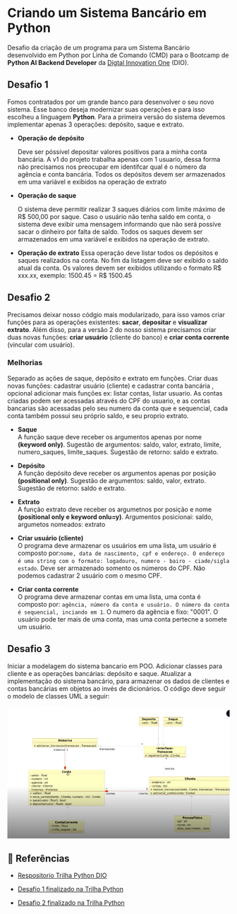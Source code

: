 # Criando um Sistema Bancário em Python

Desafio da criação de um programa para um Sistema Bancário desenvolvido em Python por Linha de Comando (CMD) para
o Bootcamp de **Python AI Backend Developer** da [Digtal Innovation One](https://www.dio.me/) (DIO).

## Desafio 1

Fomos contratados por um grande banco para desenvolver o
seu novo sistema. Esse banco deseja modernizar suas
operações e para isso escolheu a linguagem **Python**. Para a
primeira versão do sistema devemos implementar apenas 3
operações: depósito, saque e extrato.


- **Operação de depósito**

    Deve ser póssivel depositar valores positivos para a minha
    conta bancária. A v1 do projeto trabalha apenas com 1 usuario,
    dessa forma não precisamos nos preocupar em identifcar qual 
    é o número da agência e conta bancária. Todos os depósitos
    devem ser armazenados em uma variável e exibidos na 
    operação de extrato 

- **Operação de saque**

    O sistema deve permitir realizar 3 saques diários com limite
    máximo de R$ 500,00 por saque. Caso o usuário não tenha
    saldo em conta, o sistema deve exibir uma mensagem
    informando que não será possíve sacar o dinheiro por falta de
    saldo. Todos os saques devem ser armazenados em uma variável e
    exibidos na operação de extrato.

- **Operação de extrato**
    Essa operação deve listar todos os depósitos e saques
    realizados na conta. No fim da listagem deve ser exibido o 
    saldo atual da conta.
    Os valores devem ser exibidos utilizando o formato R$ xxx.xx, exemplo: 1500.45 = R$ 1500.45

## Desafio 2

Precisamos deixar nosso códgio mais modularizado, para isso vamos
criar funções para as operações existentes: **sacar**, **depositar** e **visualizar extrato**. Além disso, para a versão 2 do nosso sistema
precisamos criar duas novas funções: **criar usuário** (cliente do banco)
e **criar conta corrente** (vincular com usuário).

### Melhorias

Separado as ações de saque, depósito e extrato em funções.
Criar duas novas funções: 
cadastrar usuário (cliente) e cadastrar conta bancária 
, opcional adicionar mais funções ex: listar contas, listar usuario. 
As contas criadas podem ser acessadas através do CPF do usuario, e as contas bancarias são acessadas pelo seu numero da conta que e sequencial,
cada conta também possui seu próprio saldo, e seu proprio extrato.


 - **Saque** <br>
    A função saque deve receber os argumentos apenas por nome **(keyword only)**. Sugestão de argumentos: saldo, valor, extrato, limite, numero_saques, limite_saques. Sugestão de retorno: saldo e extrato.
 
 - **Depósito** <br>
    A função depósito deve receber os argumentos apenas por posição **(positional only)**. Sugestão de argumentos: saldo, valor, extrato.
    Sugestão de retorno: saldo e extrato.

 - **Extrato** <br>
    A função extrato deve receber os argumetnos por posição e nome **(positional only e keyword onlu=y)**. Argumentos posicionai: saldo, argumetos nomeados: extrato

 - **Criar usuário (cliente)** <br>
    O programa deve armazenar os usuários em uma lista, um usuário é composto por:`nome, data de nascimento, cpf e endereço. O endereço é uma string com o formato: logadouro, numero - bairo - ciade/sigla estado`. Deve ser armazenado somento os números do CPF. Não podemos cadastrar 2 usuário com o mesmo CPF.

 - **Criar conta corrente** <br>
    O programa deve armazenar contas em uma lista, uma conta é composto por: `agência, número da conta e usuário. O número da conta é sequencial, inciando em 1`. O numero da agência e fixo: "0001". O usuário pode ter mais de uma conta, mas uma conta pertecne a somete um usuário.

   
## Desafio 3

Iniciar a modelagem do sistema bancario em POO. Adicionar classes para cliente e as operações bancárias: depósito e saque.
Atualizar a implementação do sistema bancário, para armazenar os dados de clientes e contas bancárias em objetos
ao invés de dicionários. O código deve seguir o modelo de classes UML a seguir:

![Diagrama UML do sistema bancario](assets/Diagrama_UML_sistema_bancario.png)


## 🔗 Referências
 - [Respositorio Trilha Python DIO](https://github.com/digitalinnovationone/trilha-python-dio)

 - [Desafio 1 finalizado na Trilha Python](https://github.com/digitalinnovationone/trilha-python-dio/blob/main/00%20-%20Fundamentos/desafio.py)
- [Desafio 2 finalizado na Trilha Python](https://github.com/digitalinnovationone/trilha-python-dio/blob/main/01%20-%20Estrutura%20de%20dados/desafio.py)
